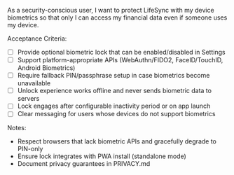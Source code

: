 As a security-conscious user, I want to protect LifeSync with my device biometrics so that only I can access my financial data even if someone uses my device.

Acceptance Criteria:
- [ ] Provide optional biometric lock that can be enabled/disabled in Settings
- [ ] Support platform-appropriate APIs (WebAuthn/FIDO2, FaceID/TouchID, Android Biometrics)
- [ ] Require fallback PIN/passphrase setup in case biometrics become unavailable
- [ ] Unlock experience works offline and never sends biometric data to servers
- [ ] Lock engages after configurable inactivity period or on app launch
- [ ] Clear messaging for users whose devices do not support biometrics

Notes:
- Respect browsers that lack biometric APIs and gracefully degrade to PIN-only
- Ensure lock integrates with PWA install (standalone mode)
- Document privacy guarantees in PRIVACY.md

